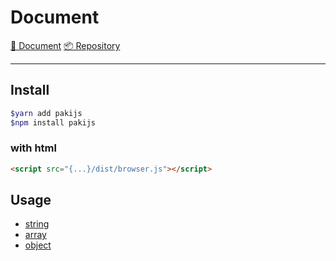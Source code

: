 # Document

[📜 Document](https://github.com/kangdongmandoo/paki/tree/main/docs) [📦 Repository](https://github.com/kangdongmandoo/paki)

---

## Install

```bash
$yarn add pakijs
$npm install pakijs
```

### with html

```html
<script src="{...}/dist/browser.js"></script>
```

## Usage

- [string](./string.md)
- [array](./array.md)
- [object](./object.md)

